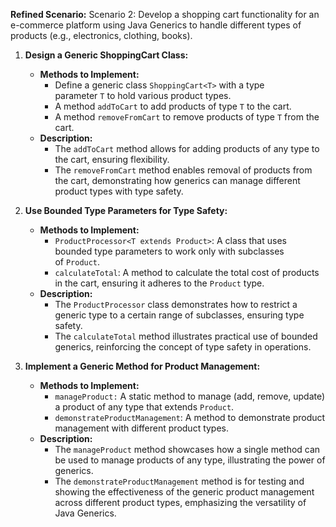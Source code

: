 
**Refined Scenario:** Scenario 2: Develop a shopping cart functionality for an e-commerce platform using Java Generics to handle different types of products (e.g., electronics, clothing, books).

1. **Design a Generic ShoppingCart Class:**
    
    - **Methods to Implement:**
        - Define a generic class `ShoppingCart<T>` with a type parameter `T` to hold various product types.
        - A method `addToCart` to add products of type `T` to the cart.
        - A method `removeFromCart` to remove products of type `T` from the cart.
    - **Description:**
        - The `addToCart` method allows for adding products of any type to the cart, ensuring flexibility.
        - The `removeFromCart` method enables removal of products from the cart, demonstrating how generics can manage different product types with type safety.
2. **Use Bounded Type Parameters for Type Safety:**
    
    - **Methods to Implement:**
        - `ProductProcessor<T extends Product>`: A class that uses bounded type parameters to work only with subclasses of `Product`.
        - `calculateTotal`: A method to calculate the total cost of products in the cart, ensuring it adheres to the `Product` type.
    - **Description:**
        - The `ProductProcessor` class demonstrates how to restrict a generic type to a certain range of subclasses, ensuring type safety.
        - The `calculateTotal` method illustrates practical use of bounded generics, reinforcing the concept of type safety in operations.
3. **Implement a Generic Method for Product Management:**
    
    - **Methods to Implement:**
        - `manageProduct:` A static method to manage (add, remove, update) a product of any type that extends `Product`.
        - `demonstrateProductManagement`: A method to demonstrate product management with different product types.
    - **Description:**
        - The `manageProduct` method showcases how a single method can be used to manage products of any type, illustrating the power of generics.
        - The `demonstrateProductManagement` method is for testing and showing the effectiveness of the generic product management across different product types, emphasizing the versatility of Java Generics.
